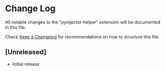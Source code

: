 # Change Log

All notable changes to the "pyinjector-helper" extension will be documented in this file.

Check [Keep a Changelog](http://keepachangelog.com/) for recommendations on how to structure this file.

## [Unreleased]

- Initial release